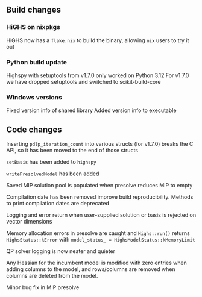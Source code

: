 ## Build changes

### HiGHS on nixpkgs

HiGHS now has a `flake.nix` to build the binary, allowing `nix` users to try it out

### Python build update

Highspy with setuptools from v1.7.0 only worked on Python 3.12
For v1.7.0 we have dropped setuptools and switched to scikit-build-core

### Windows versions

Fixed version info of shared library
Added version info to executable

## Code changes

Inserting `pdlp_iteration_count` into various structs (for v1.7.0) breaks the C API, so it has been moved to the end of those structs

`setBasis` has been added to `highspy`

`writePresolvedModel` has been added

Saved MIP solution pool is populated when presolve reduces MIP to empty

Compilation date has been removed improve build reproducibility. Methods to print compilation dates are deprecated

Logging and error return when user-supplied solution or basis is rejected on vector dimensions

Memory allocation errors in presolve are caught and `Highs::run()` returns `HighsStatus::kError` with `model_status_ = HighsModelStatus::kMemoryLimit`

QP solver logging is now neater and quieter

Any Hessian for the incumbent model is modified with zero entries when adding columns to the model, and rows/columns are removed when columns are deleted from the model.

Minor bug fix in MIP presolve
